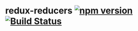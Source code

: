 # redux-reducers [![npm version](https://badge.fury.io/js/%40evoja%2Fredux-reducers.svg)](https://badge.fury.io/js/%40evoja%2Fredux-reducers) [![Build Status](https://travis-ci.org/evoja/redux-reducers.png)](https://travis-ci.org/evoja/redux-reducers)
